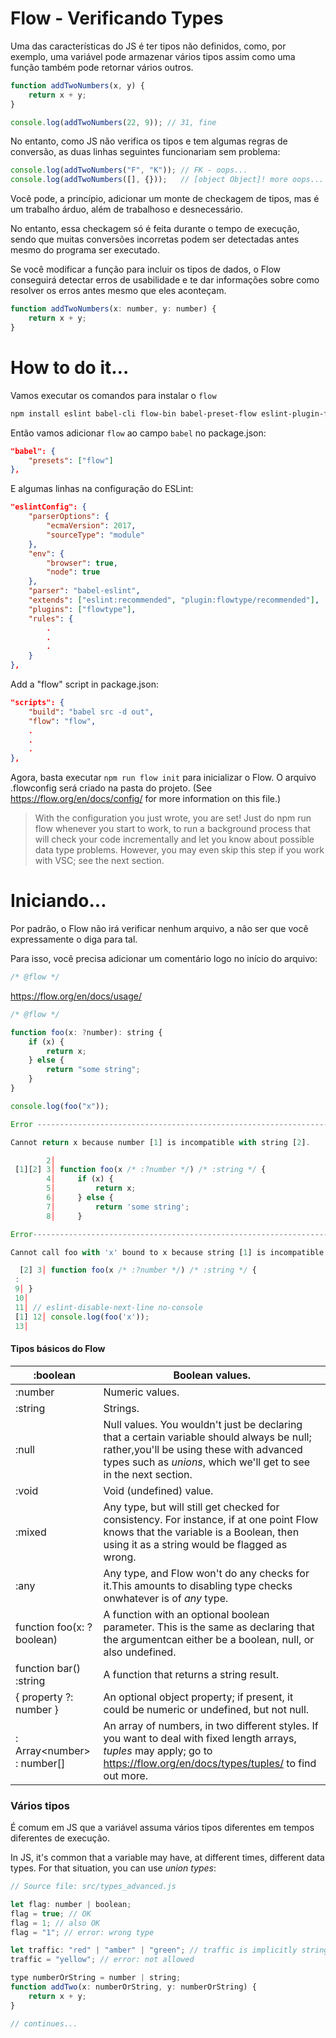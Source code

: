 # Flow - Verificando Types

Uma das características do JS é ter tipos não definidos, como, por exemplo, uma variável pode armazenar vários tipos assim como uma função também pode retornar vários outros.

```js
function addTwoNumbers(x, y) {
    return x + y;
}

console.log(addTwoNumbers(22, 9)); // 31, fine
```

No entanto, como JS não verifica os tipos e tem algumas regras de conversão, as duas linhas seguintes funcionariam sem problema:

```js
console.log(addTwoNumbers("F", "K")); // FK - oops...
console.log(addTwoNumbers([], {}));   // [object Object]! more oops...
```

Você pode, a princípio, adicionar um monte de checkagem de tipos, mas é um trabalho árduo, além de trabalhoso e desnecessário.

 No entanto, essa checkagem só é feita durante o tempo de execução, sendo que muitas conversões incorretas podem ser detectadas antes mesmo do programa ser executado.

Se você modificar a função para incluir os tipos de dados, o Flow conseguirá detectar erros de usabilidade e te dar informações sobre como resolver os erros antes mesmo que eles aconteçam.

```js
function addTwoNumbers(x: number, y: number) {
    return x + y;
}
```



# How to do it…

Vamos executar os comandos para instalar o `flow`

```sh
npm install eslint babel-cli flow-bin babel-preset-flow eslint-plugin-flowtype --save-dev
```

Então vamos adicionar `flow` ao campo `babel` no package.json: 

```json
"babel": {
    "presets": ["flow"] 
},
```

E algumas linhas na configuração do ESLint:

```json
"eslintConfig": {
    "parserOptions": {
        "ecmaVersion": 2017,
        "sourceType": "module"
    },
    "env": {
        "browser": true,
        "node": true
    },
    "parser": "babel-eslint",
    "extends": ["eslint:recommended", "plugin:flowtype/recommended"],
    "plugins": ["flowtype"],
    "rules": {
        .
        .
        .
    }
},
```

Add a "flow" script in package.json:

```json
"scripts": {
    "build": "babel src -d out",
    "flow": "flow",
    .
    .
    .
},
```

Agora, basta executar `npm run flow init` para inicializar o Flow. O arquivo .flowconfig será criado na pasta do projeto. (See https://flow.org/en/docs/config/ for more information on this file.)



> With the configuration you just wrote, you are set! Just do npm run flow whenever you start to work, to run a background process that will check your code incrementally and let you know about possible data type problems. However, you may even skip this step if you work with VSC; see the next section.



# Iniciando...

Por padrão, o Flow não irá verificar nenhum arquivo, a não ser que você expressamente o diga para tal.

Para isso, você precisa adicionar um comentário logo no início do arquivo:

```js
/* @flow */
```

https://flow.org/en/docs/usage/

```js
/* @flow */

function foo(x: ?number): string {
    if (x) {
        return x;
    } else {
        return "some string";
    }
}

console.log(foo("x"));
```



```js
Error ------------------------------------------------------------------------------------- src/types_examples.js:5:16

Cannot return x because number [1] is incompatible with string [2].

        2│
 [1][2] 3│ function foo(x /* :?number */) /* :string */ {
        4│     if (x) {
        5│         return x;
        6│     } else {
        7│         return 'some string';
        8│     }
```



```js
Error------------------------------------------------------------------------------------- src/types_examples.js:12:17

Cannot call foo with 'x' bound to x because string [1] is incompatible with number [2].

  [2] 3│ function foo(x /* :?number */) /* :string */ {
 :
 9│ }
 10│
 11│ // eslint-disable-next-line no-console
 [1] 12│ console.log(foo('x'));
 13│
```



#### Tipos básicos do Flow

| :boolean                      | Boolean values.                                              |
| ----------------------------- | ------------------------------------------------------------ |
| :number                       | Numeric values.                                              |
| :string                       | Strings.                                                     |
| :null                         | Null values. You wouldn't just be declaring that a certain variable should always be null; rather,you'll be using these with advanced types such as *unions*, which we'll get to see in the next section. |
| :void                         | Void (undefined) value.                                      |
| :mixed                        | Any type, but will still get checked for consistency. For instance, if at one point Flow knows that the variable is a Boolean, then using it as a string would be flagged as wrong. |
| :any                          | Any type, and Flow won't do any checks for it.This amounts to disabling type checks onwhatever is of *any* type. |
| function foo(x: ?boolean)     | A function with an optional boolean parameter. This is the same as declaring that the argumentcan either be a boolean, null, or also undefined. |
| function bar() :string        | A function that returns a string result.                     |
| { property ?: number }        | An optional object property; if present, it could be numeric or undefined, but not null. |
| : Array&lt;number> : number[] | An array of numbers, in two different styles. If you want to deal with fixed length arrays, *tuples* may apply; go to https://flow.org/en/docs/types/tuples/ to find out more. |



### Vários tipos

É comum em JS que a variável assuma vários tipos diferentes em tempos diferentes de execução.

In JS, it's common that a variable may have, at different times, different data types. For that situation, you can use *union* *types*:

```js
// Source file: src/types_advanced.js

let flag: number | boolean;
flag = true; // OK
flag = 1; // also OK
flag = "1"; // error: wrong type

let traffic: "red" | "amber" | "green"; // traffic is implicitly string
traffic = "yellow"; // error: not allowed

type numberOrString = number | string;
function addTwo(x: numberOrString, y: numberOrString) {
    return x + y;
}

// continues...
```

